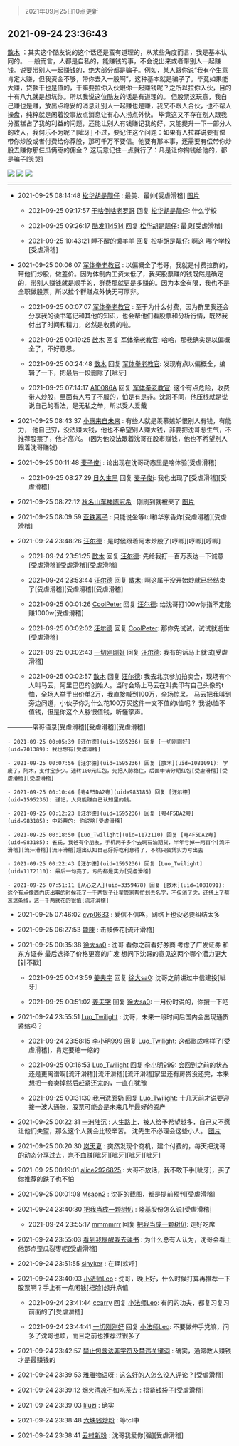 > 2021年09月25日10点更新
<link rel="stylesheet" href="https://cdn.jsdelivr.net/gh/taotie6/sampleJSON@main/css/photo_show.css">
<meta name="referrer" content="no-referrer" />


 ## 2021-09-24 23:36:43 

 [㪚木](https://www.coolapk.com/feed/30237006?shareKey=ZWRhYzViZWQ4YjJhNjE0ZGY2NWI~) ：其实这个酷友说的这个话还是蛮有道理的，从某些角度而言，我是基本认同的。
一般而言，人都是自私的，能赚钱的事，不会说出来或者带别人一起赚钱。说要带别人一起赚钱的，绝大部分都是骗子。例如，某人跟你说“我有个生意肯定大赚，但我资金不够，带你去入一股啊”，这种基本就是骗子了<!--break-->。毕竟如果能大赚，贷款干也是值的，干嘛要拉你入伙跟你一起赚钱呢？之所以拉你入伙，目的十有八九就是想坑你。所以我说这位酷友的话是有道理的。
但股票这玩意，我自己赚也是赚，放出点稳妥的消息让别人一起赚也是赚，我又不跟人合伙，也不帮人操盘，纯粹就是闲着没事放点消息让有心人捞点外快。
毕竟这又不存在别人跟我分蛋糕占了我的利益的问题，还能让别人有钱赚记我的好，又能提升一下一部分人的收入，我何乐不为呢？[呲牙]
不过，要记住这个问题：如果有人拉群说要有偿带你炒股或者付费给你荐股，那可千万不要信。他要有那本事，还需要有偿带你炒股去赚你那仨瓜俩枣的佣金？
这玩意记住一点就行了：凡是让你掏钱给他的，都是骗子[笑哭] 

<div class="album">
<img class="img-item" src="http://image.coolapk.com/feed/2021/0924/23/1081091_b2642d74_7801_4425@1080x2962.jpeg" />
<img class="img-item" src="http://image.coolapk.com/feed/2021/0924/23/1081091_f6dd4732_7801_4426@1080x2340.jpeg" />
<img class="img-item" src="http://image.coolapk.com/feed/2021/0924/23/1081091_3dfe5288_8100_9662@1080x1940.png" />
</div>

 ------- 

- 2021-09-25 08:14:48 [松华胡是靓仔](uid=692318) : 最美、最帅[受虐滑稽] [图片](http://image.coolapk.com/feed/2021/0925/08/692318_d96f063d_8886_5099@861x1920.jpeg)

    - 2021-09-25 09:17:57 [干啥倒啥老罗哥](uid=2936994) 回复 [松华胡是靓仔](uid=692318): 什么学校 

    - 2021-09-25 09:26:17 [酷发114514](uid=4321323) 回复 [松华胡是靓仔](uid=692318): 最臭[受虐滑稽] 

    - 2021-09-25 10:43:21 [睡不醒的懒羊羊](uid=4242505) 回复 [松华胡是靓仔](uid=692318): 啊这 哪个学校[受虐滑稽] 

- 2021-09-25 00:06:07 [军体拳老教官](uid=2044950) : 以偏概全了老哥，我就是付费拉群的，带他们炒股，做差价。因为体制内工资太低了，我买股票赚的钱既然是确定的，带别人赚钱就是顺手的，群费那就更是多赚的。因为本金有限，我也不是全职做股票，所以拉个群赚点外快无可厚非。 

    - 2021-09-25 00:07:07 [军体拳老教官](uid=2044950) : 至于为什么付费，因为群里我还会分享我的读书笔记和其他的知识，也会帮他们看股票和分析行情，既然我付出了时间和精力，必然是收费的啦。 

    - 2021-09-25 00:19:25 [㪚木](uid=1081091) 回复 [军体拳老教官](uid=2044950): 哈哈，那我确实是以偏概全了，不好意思。 

    - 2021-09-25 00:24:48 [㪚木](uid=1081091) 回复 [军体拳老教官](uid=2044950): 发现有点以偏概全，编辑了一下，把最后一段删除了[呲牙] 

    - 2021-09-25 07:14:17 [A10086A](uid=3277012) 回复 [军体拳老教官](uid=2044950): 这个有点危险，收费带人炒股，里面有人亏了不服的，怕是有是非。沈哥不同，他压根就是说说自己的看法，是无私之举，所以受人爱戴 

- 2021-09-25 08:43:37 [小惠来自未来](uid=847097) : 有些人就是羡慕嫉妒恨别人有钱，有能力， 他自己穷，没法赚大钱，他也不希望别人赚大钱，非要把沈哥惹生气，不推荐股票了，他才高兴。 (因为他没法跟着沈哥在股市赚钱，他也不希望别人跟着沈哥赚钱) 

- 2021-09-25 00:11:48 [麦子俊i](uid=800098) : 论出现在沈哥动态里是啥体验[受虐滑稽] 

    - 2021-09-25 08:27:29 [日久生黑](uid=1062678) 回复 [麦子俊i](uid=800098): 我也出现了[受虐滑稽][受虐滑稽] 

- 2021-09-25 08:22:12 [秋名山车神陈冠希](uid=1223020) : 刚刷到就被夹了 [图片](http://image.coolapk.com/feed/2021/0925/08/1223020_b616d6bc_9331_8767@541x338.jpeg)

- 2021-09-25 08:09:59 [亚铁离子](uid=2220712) : 只能说坐等tcl和华东香炸[受虐滑稽][受虐滑稽] 

- 2021-09-24 23:48:26 [汪尔德](uid=1595236) : 是时候跟着阿木炒股了[哼唧][哼唧][哼唧] 

    - 2021-09-24 23:51:25 [㪚木](uid=1081091) 回复 [汪尔德](uid=1595236): 先给我打一百万表达一下诚意[受虐滑稽][受虐滑稽][受虐滑稽] 

    - 2021-09-24 23:53:44 [汪尔德](uid=1595236) 回复 [㪚木](uid=1081091): 啊这属于没开始炒就已经结束了[受虐滑稽][受虐滑稽][受虐滑稽] 

    - 2021-09-25 00:01:26 [CoolPeter](uid=1437066) 回复 [汪尔德](uid=1595236): 给沈哥打100w你指不定能赚1000w[受虐滑稽] 

    - 2021-09-25 00:02:02 [汪尔德](uid=1595236) 回复 [CoolPeter](uid=1437066): 那你先试试，试试就逝世[受虐滑稽] 

    - 2021-09-25 00:02:43 [一切刚刚好](uid=701389) 回复 [汪尔德](uid=1595236): 我有的话马上就试[受虐滑稽] 

    - 2021-09-25 00:02:57 [㪚木](uid=1081091) 回复 [汪尔德](uid=1595236): 我去北京参加拍卖会，现场有个人叫马云，阿里巴巴的创始人。当时会场上马云在叫卖印有自己头像的t恤，全场人举手出价单2万，我直接喊到100万，全场惊呆。
马云把我叫到旁边问道，小伙子你为什么花100万买这件一文不值的t恤呢？
我说t恤不值钱，但是你这个人脉很值钱，听懂掌声。<!--break-->

————枭哥语录[受虐滑稽][受虐滑稽][受虐滑稽] 

    - 2021-09-25 00:05:39 [汪尔德](uid=1595236) 回复 [一切刚刚好](uid=701389): 我也想有[受虐滑稽] 

    - 2021-09-25 00:07:56 [汪尔德](uid=1595236) 回复 [㪚木](uid=1081091): 学废了，阿木，支付宝多少。速转100元红包，先把人脉稳住，后面申请分期红包[受虐滑稽][受虐滑稽][受虐滑稽] 

    - 2021-09-25 00:10:46 [粤4F5DA2粤](uid=983185) 回复 [汪尔德](uid=1595236): 谨记，人只能赚自己认知里的钱。 

    - 2021-09-25 00:12:23 [汪尔德](uid=1595236) 回复 [粤4F5DA2粤](uid=983185): 中彩票的: 你说啥[受虐滑稽] 

    - 2021-09-25 00:18:50 [Luo_Twilight](uid=1172110) 回复 [粤4F5DA2粤](uid=983185): 雀氏，我爸有个朋友，手机两千多个去玩石油期货，半年亏掉一两百个[流汗滑稽][流汗滑稽][流汗滑稽]超出认知自己好好吃利息得了，不然只会凭实力亏出去 

    - 2021-09-25 00:22:43 [汪尔德](uid=1595236) 回复 [Luo_Twilight](uid=1172110): 最后一句亮了，亏的都是实力[受虐滑稽] 

    - 2021-09-25 07:51:11 [从心之人](uid=3359478) 回复 [㪚木](uid=1081091): 这个有点像西门庆出事的时候花了一千两银子让翟管家帮忙划去名字，不仅消了灾，还搭上了蔡京这条线，这一千两就花的很值[流汗滑稽] 

- 2021-09-25 07:46:02 [cyp0633](uid=773302) : 爱信不信咯，网络上也没必要纠结太多 

- 2021-09-25 06:27:53 [龖陳](uid=2224186) : 击鼓传花[流汗滑稽] 

- 2021-09-25 00:35:38 [徐大sa0](uid=1870200) : 沈哥  看你之前看好券商  考虑了广发证券  和东方证券  最后选择了价格更高的广发  想问下沈哥的意见这两个哪个潜力更大[针不戳] 

    - 2021-09-25 00:43:59 [姜夫字](uid=2347706) 回复 [徐大sa0](uid=1870200): 沈哥之前讲过中信建投[呲牙] 

    - 2021-09-25 00:51:02 [姜夫字](uid=2347706) 回复 [徐大sa0](uid=1870200): 一月份时说的，你搜一下吧 

- 2021-09-24 23:55:51 [Luo_Twilight](uid=1172110) : 沈哥，未来一段时间后国内会出现通货紧缩吗？ 

    - 2021-09-24 23:58:15 [李小明999](uid=1876769) 回复 [Luo_Twilight](uid=1172110): 这都账成啥样了[受虐滑稽]，肯定要缩一缩的 

    - 2021-09-25 00:16:53 [Luo_Twilight](uid=1172110) 回复 [李小明999](uid=1876769): 会回到之前的状态还是更离谱啊[流汗滑稽][流汗滑稽][流汗滑稽]家里还有房贷没还完，本来想把一套卖掉然后赶紧还完的，一直在犹豫 

    - 2021-09-25 00:31:30 [我用洗面奶](uid=959542) 回复 [Luo_Twilight](uid=1172110): 十几天前才说要迎接一波大通胀，股票可能会是未来几年最好的资产 

- 2021-09-25 00:22:31 [一洲陆沉](uid=889471) : 人生路上，被人给予希望越多，自己又不愿让他们失望，那么这个人就会比较辛苦。  沈先生不必理会这些小人。 [图片](http://image.coolapk.com/feed/2021/0925/00/889471_c9962db6_0550_4811@1080x1005.jpeg)

- 2021-09-25 00:20:30 [岚天夏](uid=1974131) : 突然发现个商机，建个付费的，每天把沈哥的动态分享过去，岂不血赚[呲牙][呲牙][呲牙][呲牙] 

- 2021-09-25 00:19:01 [alice2926825](uid=1064232) : 大哥不放话，我不敢下手[呲牙]，买了你推荐的跌了也不怕 

- 2021-09-25 00:01:08 [Msaon2](uid=3407679) : 沈哥的截图，都是提前预判[受虐滑稽] 

- 2021-09-24 23:40:30 [把我当成一颗树仈](uid=2189161) : 隆基股份怎么说[受虐滑稽] 

    - 2021-09-24 23:55:17 [mmmmrrr](uid=3384805) 回复 [把我当成一颗树仈](uid=2189161): 走好吃席 

- 2021-09-24 23:55:03 [看到我提醒我去读书](uid=2577914) : 为什么总有人认为，沈哥会看上他那点歪瓜裂枣呢[受虐滑稽] 

- 2021-09-24 23:51:55 [sinyker](uid=684334) : 在理[欢呼] 

- 2021-09-24 23:40:03 [小法师Leo](uid=2438191) : 沈哥，晚上好，什么时候打算再推荐一下股票啊？手上有一点闲钱[捂脸]想升点值 

    - 2021-09-24 23:41:44 [ccarry](uid=2260526) 回复 [小法师Leo](uid=2438191): 有问的功夫，都复习复习前面的了[受虐滑稽] 

    - 2021-09-24 23:44:41 [一切刚刚好](uid=701389) 回复 [小法师Leo](uid=2438191): 不要做伸手党嘛，问多了沈哥也烦，而且之前也推荐过很多了 

- 2021-09-24 23:42:57 [禁止包含法非字符及禁违关键词](uid=568901) : 确实，通常教人赚钱才是最赚钱的 

- 2021-09-24 23:39:53 [雅雅物语呀](uid=3068793) : 这么好的人怎么没人评论？[受虐滑稽] 

- 2021-09-24 23:39:12 [烟火清凉不如吃茶去](uid=4279524) : 捂紧钱袋子[受虐滑稽] 

- 2021-09-24 23:39:03 [liluzi](uid=3499639) : 确实 

- 2021-09-24 23:38:48 [六块钱炒粉](uid=1935679) : 等tcl中 

- 2021-09-24 23:38:41 [云村新粉](uid=809098) : 沈哥我爱你[强][受虐滑稽] 


